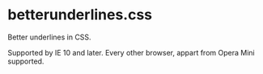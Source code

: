 betterunderlines.css
====================

Better underlines in CSS.

Supported by IE 10 and later. Every other browser, appart from Opera Mini supported.